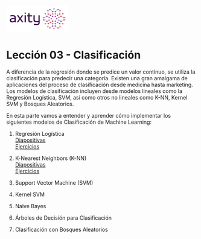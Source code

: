 ![png](imagenes/logotipo-axity-ppt.png)

# Lección 03 - Clasificación

A diferencia de la regresión donde se predice un valor continuo, se utiliza la clasificación para predecir una categoría. Existen una gran amalgama de aplicaciones del proceso de clasificación desde medicina hasta marketing. Los modelos de clasificación incluyen desde modelos lineales como la Regresión Logística, SVM, así como otros no lineales como K-NN, Kernel SVM y Bosques Aleatorios.

En esta parte vamos a entender y aprender cómo implementar los siguientes modelos de Clasificación de Machine Learning:

1. Regresión Logística  
[Diapositivas](Diapositivas/Parte%2003.Clasificaci%C3%B3n/Secci%C3%B3n%2003.1.Logistic%20Regression)  
[Ejercicios](Ejercicios/Parte%2003.Clasificaci%C3%B3n/Secci%C3%B3n%2003.1.Logistic%20Regression)  

2. K-Nearest Neighbors (K-NN)  
[Diapositivas](Diapositivas/Parte%2003.Clasificaci%C3%B3n/Secci%C3%B3n%2003.2.k-Nearest%20Neighbors)  
[Ejercicios](Ejercicios/Parte%2003.Clasificaci%C3%B3n/Secci%C3%B3n%2003.2.k-Nearest%20Neighbors)  

3. Support Vector Machine (SVM)  

4. Kernel SVM  

5. Naive Bayes  

6. Árboles de Decisión para Clasificación  

7. Clasificación con Bosques Aleatorios  
